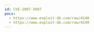 ```yaml
---
id: CVE-2007-3607
pocs:
  - https://www.exploit-db.com/raw/4148
  - https://www.exploit-db.com/raw/4149
---
```

